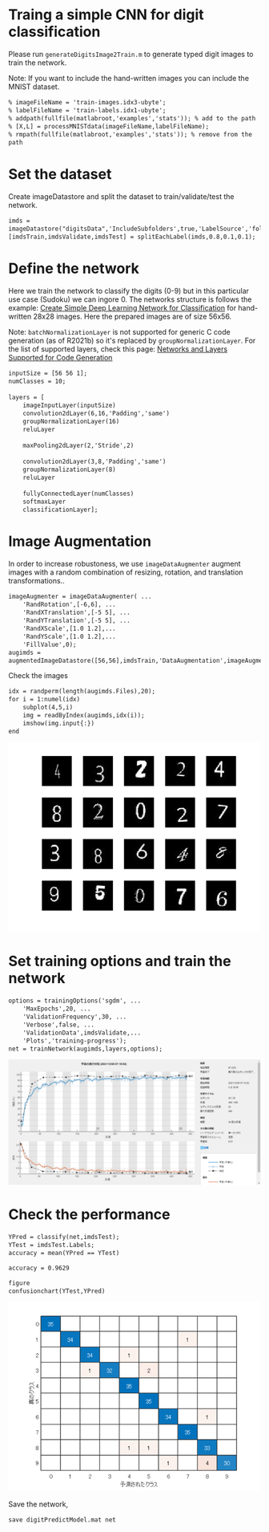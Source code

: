 # Traing a simple CNN for digit classification

Please run `generateDigitsImage2Train.m` to generate typed digit images to train the network. 

Note: If you want to include the hand-written images you can include the MNIST dataset.

```matlab:Code
% imageFileName = 'train-images.idx3-ubyte';
% labelFileName = 'train-labels.idx1-ubyte';
% addpath(fullfile(matlabroot,'examples','stats')); % add to the path
% [X,L] = processMNISTdata(imageFileName,labelFileName);
% rmpath(fullfile(matlabroot,'examples','stats')); % remove from the path
```

# Set the dataset

Create imageDatastore and split the dataset to train/validate/test the network.

```matlab:Code
imds = imageDatastore("digitsData",'IncludeSubfolders',true,'LabelSource','foldernames');
[imdsTrain,imdsValidate,imdsTest] = splitEachLabel(imds,0.8,0.1,0.1);
```

# Define the network

Here we train the network to classify the digits (0-9) but in this particular use case (Sudoku) we can ingore 0. The networks structure is follows the example: [Create Simple Deep Learning Network for Classification](https://www.mathworks.com/help/deeplearning/ug/create-simple-deep-learning-network-for-classification.html) for hand-written 28x28 images. Here the prepared images are of size 56x56.

Note: `batchNormalizationLayer` is not supported for generic C code generation (as of R2021b) so it's replaced by `groupNormalizationLayer`. For the list of supported layers, check this page: [Networks and Layers Supported for Code Generation](https://www.mathworks.com/help/coder/ug/networks-and-layers-supported-for-c-code-generation.html)

```matlab:Code
inputSize = [56 56 1];
numClasses = 10;

layers = [
    imageInputLayer(inputSize)
    convolution2dLayer(6,16,'Padding','same')
    groupNormalizationLayer(16)
    reluLayer

    maxPooling2dLayer(2,'Stride',2)

    convolution2dLayer(3,8,'Padding','same')
    groupNormalizationLayer(8)
    reluLayer

    fullyConnectedLayer(numClasses)
    softmaxLayer
    classificationLayer];
```

# Image Augmentation

In order to increase robustoness, we use `imageDataAugmenter` augment images with a random combination of resizing, rotation, and translation transformations..

```matlab:Code
imageAugmenter = imageDataAugmenter( ...
    'RandRotation',[-6,6], ...
    'RandXTranslation',[-5 5], ...
    'RandYTranslation',[-5 5], ...
    'RandXScale',[1.0 1.2],...
    'RandYScale',[1.0 1.2],...
    'FillValue',0);
augimds = augmentedImageDatastore([56,56],imdsTrain,'DataAugmentation',imageAugmenter);
```

Check the images

```matlab:Code
idx = randperm(length(augimds.Files),20);
for i = 1:numel(idx)
    subplot(4,5,i)
    img = readByIndex(augimds,idx(i));
    imshow(img.input{:})
end
```

![figure_0.png](trainCNNtoClassifyDigits_images/figure_0.png)

# Set training options and train the network

```matlab:Code
options = trainingOptions('sgdm', ...
    'MaxEpochs',20, ...
    'ValidationFrequency',30, ...
    'Verbose',false, ...
    'ValidationData',imdsValidate,...
    'Plots','training-progress');
net = trainNetwork(augimds,layers,options);
```

![figure_1.png](trainCNNtoClassifyDigits_images/figure_1.png)

# Check the performance

```matlab:Code
YPred = classify(net,imdsTest);
YTest = imdsTest.Labels;
accuracy = mean(YPred == YTest)
```

```text:Output
accuracy = 0.9629
```

```matlab:Code
figure
confusionchart(YTest,YPred)
```

![figure_2.png](trainCNNtoClassifyDigits_images/figure_2.png)

Save the network,

```matlab:Code
save digitPredictModel.mat net
```
